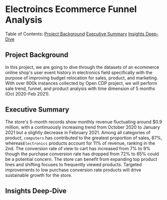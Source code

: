 # Electroincs Ecommerce Funnel Analysis
Table of Contents:
[Project Background](https://github.com/jiayuanshi/Electronics-Ecommerce-Funnel-Analysis?tab=readme-ov-file#project-background)
[Executive Summary](https://github.com/jiayuanshi/Electronics-Ecommerce-Funnel-Analysis?tab=readme-ov-file#executive-summary)
[Insights Deep-Dive](https://github.com/jiayuanshi/Electronics-Ecommerce-Funnel-Analysis?tab=readme-ov-file#insights-deep-dive)

## Project Background
In this project, we are going to dive through the datasets of an ecommerce online shop's user event history in electronics field specifically with the purpose of improving budget relocation for sales, product, and marketing. With over 800k instances collected by Open CDP project, we will perform sale trend, funnel, and product analysis with time dimension of 5 months (Oct 2020-Feb 2021). 

## Executive Summary
The store's 5-month records show monthly revenue fluctuating around $0.9 million, with a continuously increasing trend from October 2020 to January 2021 but a slightly decrease in February 2021. Among all categories of product, `computers` has contributed to the greatest proportion of sales, 87%, whereas`Electronics` products account for 11% of revenue, ranking in the 2nd. The conversion rate of view to cart has increased from 7% to 9% though the purchase conversion rate has dropped from 72% to 65% could be a potential concern. The store can benefit from expanding top product lines and shifting focuses to frequently viewed products. Targeted improvements to low purchase conversion rate products will drive sustainable growth for the store.

## Insights Deep-Dive